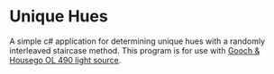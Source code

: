 # Unique Hues

A simple c# application for determining unique hues with a 
randomly interleaved staircase method. This program is for use 
with [Gooch & Housego OL 490 light 
source](http://www.goochandhousego.com/products/instrumentation/spectral-imaging-synthesis/ol-490-agile-light-source/). 

